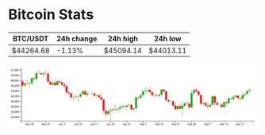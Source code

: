 # Bitcoin Stats

BTC/USDT|24h change|24h high|24h low|
|---|---|---|---|
|$44264.68|-1.13%|$45094.14|$44013.11|

<img src="./chart.svg">
